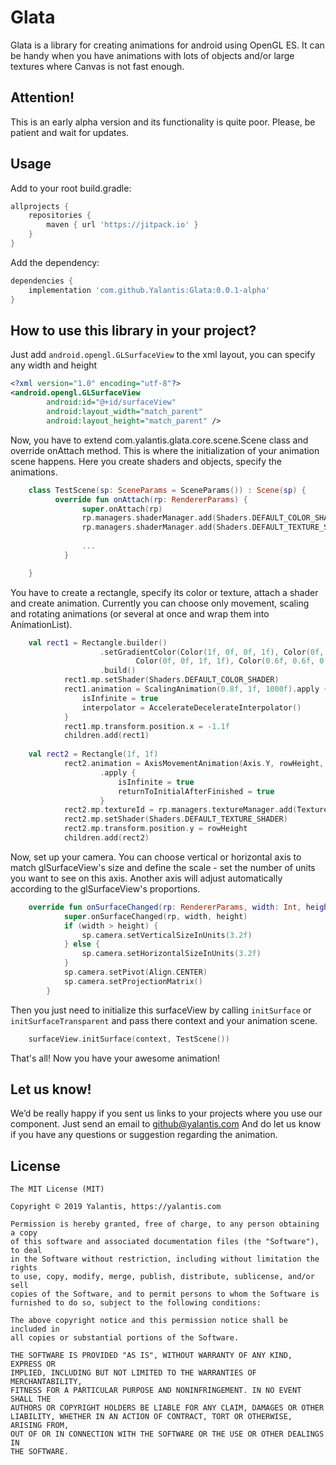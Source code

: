 # Glata
Glata is a library for creating animations for android using OpenGL ES. It can be handy
when you have animations with lots of objects and/or large textures where Canvas is not fast enough.

## Attention!
This is an early alpha version and its functionality is quite poor.
Please, be patient and wait for updates.

## Usage

Add to your root build.gradle:
```Groovy
allprojects {
	repositories {
		maven { url 'https://jitpack.io' }
	}
}
```

Add the dependency:
```Groovy
dependencies {
	implementation 'com.github.Yalantis:Glata:0.0.1-alpha'
}
```

## How to use this library in your project?

Just add `android.opengl.GLSurfaceView` to the xml layout, you can specify any width and height

```xml
<?xml version="1.0" encoding="utf-8"?>
<android.opengl.GLSurfaceView
        android:id="@+id/surfaceView"
        android:layout_width="match_parent"
        android:layout_height="match_parent" />
```

Now, you have to extend com.yalantis.glata.core.scene.Scene class and override onAttach method.
This is where the initialization of your animation scene happens. Here you create shaders and
objects, specify the animations.
```kotlin
    class TestScene(sp: SceneParams = SceneParams()) : Scene(sp) {
          override fun onAttach(rp: RendererParams) {
                super.onAttach(rp)
                rp.managers.shaderManager.add(Shaders.DEFAULT_COLOR_SHADER) 
                rp.managers.shaderManager.add(Shaders.DEFAULT_TEXTURE_SHADER)
        
                ...
            }

    }
```

You have to create a rectangle, specify its color or texture, attach a shader and create animation.
Currently you can choose only movement, scaling and rotating animations (or several at once and
wrap them into AnimationList).
```kotlin
    val rect1 = Rectangle.builder()
                    .setGradientColor(Color(1f, 0f, 0f, 1f), Color(0f, 1f, 0f, 1f),
                            Color(0f, 0f, 1f, 1f), Color(0.6f, 0.6f, 0.6f, 1f))
                    .build()
            rect1.mp.setShader(Shaders.DEFAULT_COLOR_SHADER)
            rect1.animation = ScalingAnimation(0.8f, 1f, 1000f).apply {
                isInfinite = true
                interpolator = AccelerateDecelerateInterpolator()
            }
            rect1.mp.transform.position.x = -1.1f
            children.add(rect1)
            
    val rect2 = Rectangle(1f, 1f)
            rect2.animation = AxisMovementAnimation(Axis.Y, rowHeight, rowHeight + 1.1f, 1000f)
                    .apply {
                        isInfinite = true
                        returnToInitialAfterFinished = true
                    }
            rect2.mp.textureId = rp.managers.textureManager.add(Texture(rp, "ava_2"))
            rect2.mp.setShader(Shaders.DEFAULT_TEXTURE_SHADER)
            rect2.mp.transform.position.y = rowHeight
            children.add(rect2)
```

Now, set up your camera. You can choose vertical or horizontal axis to match glSurfaceView's size and
define the scale - set the number of units you want to see on this axis. Another axis will
adjust automatically according to the glSurfaceView's proportions.
```kotlin
    override fun onSurfaceChanged(rp: RendererParams, width: Int, height: Int) {
            super.onSurfaceChanged(rp, width, height)
            if (width > height) {
                sp.camera.setVerticalSizeInUnits(3.2f)
            } else {
                sp.camera.setHorizontalSizeInUnits(3.2f)
            }
            sp.camera.setPivot(Align.CENTER)
            sp.camera.setProjectionMatrix()
        }
```

Then you just need to initialize this surfaceView by calling `initSurface` or 
`initSurfaceTransparent` and pass there context and your animation scene.
```kotlin
    surfaceView.initSurface(context, TestScene())
``` 

That's all! Now you have your awesome animation!


## Let us know!

We’d be really happy if you sent us links to your projects where you use our component. 
Just send an email to github@yalantis.com And do let us know if you have any questions or suggestion regarding the animation.

## License

	The MIT License (MIT)

	Copyright © 2019 Yalantis, https://yalantis.com

	Permission is hereby granted, free of charge, to any person obtaining a copy
	of this software and associated documentation files (the "Software"), to deal
	in the Software without restriction, including without limitation the rights
	to use, copy, modify, merge, publish, distribute, sublicense, and/or sell
	copies of the Software, and to permit persons to whom the Software is
	furnished to do so, subject to the following conditions:

	The above copyright notice and this permission notice shall be included in
	all copies or substantial portions of the Software.

	THE SOFTWARE IS PROVIDED "AS IS", WITHOUT WARRANTY OF ANY KIND, EXPRESS OR
	IMPLIED, INCLUDING BUT NOT LIMITED TO THE WARRANTIES OF MERCHANTABILITY,
	FITNESS FOR A PARTICULAR PURPOSE AND NONINFRINGEMENT. IN NO EVENT SHALL THE
	AUTHORS OR COPYRIGHT HOLDERS BE LIABLE FOR ANY CLAIM, DAMAGES OR OTHER
	LIABILITY, WHETHER IN AN ACTION OF CONTRACT, TORT OR OTHERWISE, ARISING FROM,
	OUT OF OR IN CONNECTION WITH THE SOFTWARE OR THE USE OR OTHER DEALINGS IN
	THE SOFTWARE.